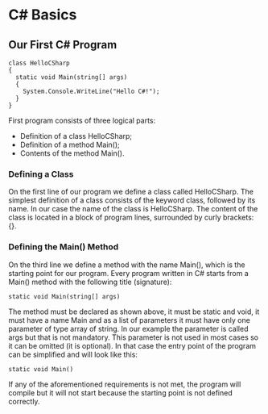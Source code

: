 # C# Basics


## Our First C# Program

```charp
class HelloCSharp
{
  static void Main(string[] args)
  {
    System.Console.WriteLine("Hello C#!");
  }
}

```
 First program consists of three logical parts:
- Definition of a class HelloCSharp;
- Definition of a method Main();
- Contents of the method Main().

### Defining a Class
On the first line of our program we define a class called HelloCSharp. The 
simplest definition of a class consists of the keyword class, followed by its 
name. In our case the name of the class is HelloCSharp. The content of the 
class is located in a block of program lines, surrounded by curly brackets: {}.

### Defining the Main() Method
On the third line we define a method with the name Main(), which is the 
starting point for our program. Every program written in C# starts from a 
Main() method with the following title (signature):
```cshape
static void Main(string[] args)
```
The method must be declared as shown above, it must be static and void, it 
must have a name Main and as a list of parameters it must have only one 
parameter of type array of string. In our example the parameter is called 
args but that is not mandatory. This parameter is not used in most cases so it 
can be omitted (it is optional). In that case the entry point of the program can 
be simplified and will look like this:
```
static void Main()
```
If any of the aforementioned requirements is not met, the program will 
compile but it will not start because the starting point is not defined correctly.

